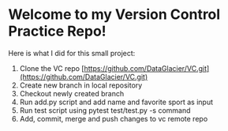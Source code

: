 # Welcome to my Version Control Practice Repo!

Here is what I did for this small project:

1. Clone the VC repo [https://github.com/DataGlacier/VC.git](https://github.com/DataGlacier/VC.git)
2. Create new branch in local repository
3. Checkout newly created branch
4. Run add.py script and add name and favorite sport as input
5. Run test script using pytest test/test.py -s command
6. Add, commit, merge and push changes to vc remote repo



